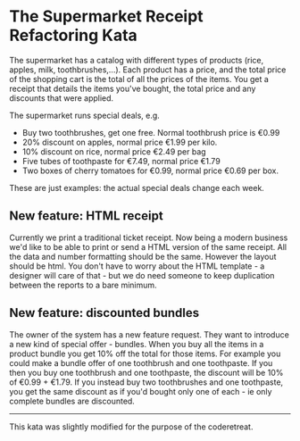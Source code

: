 # The Supermarket Receipt Refactoring Kata

The supermarket has a catalog with different types of products (rice, apples, milk, toothbrushes,...). Each product has a price, and the total price of the shopping cart is the total of all the prices of the items. You get a receipt that details the items you've bought, the total price and any discounts that were applied.

The supermarket runs special deals, e.g.
 - Buy two toothbrushes, get one free. Normal toothbrush price is €0.99
 - 20% discount on apples, normal price €1.99 per kilo.
 - 10% discount on rice, normal price €2.49 per bag
 - Five tubes of toothpaste for €7.49, normal price €1.79
 - Two boxes of cherry tomatoes for €0.99, normal price €0.69 per box.

These are just examples: the actual special deals change each week.



## New feature: HTML receipt

Currently we print a traditional ticket receipt. Now being a modern business we'd
like to be able to print or send a HTML version of the same receipt. All the data
and number formatting should be the same. However the layout should be html.
You don't have to worry about the HTML template - a designer will care of that - but
we do need someone to keep duplication between the reports to a bare minimum.

## New feature: discounted bundles

The owner of the system has a new feature request. They want to introduce a new kind of special offer - bundles. When you buy all the items in a product bundle
you get 10% off the total for those items. For example you could make a bundle offer of one toothbrush and one toothpaste. If you then you buy one toothbrush and one toothpaste, the discount will be 10% of €0.99 + €1.79. If you instead buy two toothbrushes and one toothpaste, you get the same discount as if you'd bought only one of each - ie only complete bundles are discounted.

---

This kata was slightly modified for the purpose of the coderetreat.

